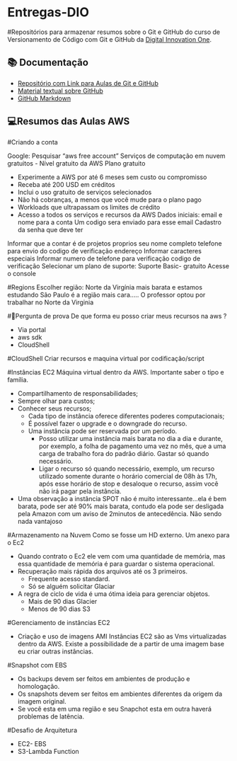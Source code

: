 # Entregas-DIO


#Repositórios para armazenar resumos sobre o Git e GitHub do curso de Versionamento de Código com Git e GitHub da [Digital Innovation One](https://www.dio.me/).

## 📚 Documentação
- [Repositório com Link para Aulas de Git e GitHub](https://github.com/digitalinnovationone/github-quickstart)
- [Material textual sobre GitHub](https://aline-antunes.gitbook.io/formacao-fundamentos-github)
- [ GitHub Markdown](https://docs.github.com/pt/get-started/writing-on-github/getting-started-with-writing-and-formatting-on-github/basic-writing-and-formatting-syntax) 


## 💻Resumos das Aulas AWS

#Criando a conta 

Google: Pesquisar “aws free account”
Serviços de computação em nuvem gratuitos - Nível gratuito da AWS
Plano gratuito 
- Experimente a AWS por até 6 meses sem custo ou compromisso
- Receba até 200 USD em créditos
- Inclui o uso gratuito de serviços selecionados
- Não há cobranças, a menos que você mude para o plano pago
- Workloads que ultrapassam os limites de crédito
- Acesso a todos os serviços e recursos da AWS
Dados iniciais: email e nome para a conta 
Um codigo sera enviado para esse email 
Cadastro da senha que deve ter 


Informar que a contar é de projetos proprios
seu nome completo 
telefone para envio do codigo de verificação 
endereço 
Informar caracteres especiais 
Informar numero de telefone para verificação 
codigo de verificação 
Selecionar um plano de suporte: Suporte Basic- gratuito 
Acesse o console

#Regions
Escolher região: Norte da Virgínia mais barata e estamos estudando 
São Paulo é a região mais cara….. O professor optou por trabalhar no Norte da Virginia 


#🧾Pergunta de prova 
De que forma eu posso criar meus recursos na aws ?
- Via portal
- aws sdk
- CloudShell

#CloudShell
Criar recursos e maquina virtual por codificação/script 

#Instâncias EC2
Máquina virtual dentro da AWS. Importante saber o tipo e família. 
- Compartilhamento de responsabilidades;
- Sempre olhar para custos;
- Conhecer seus recursos;
   - Cada tipo de instância oferece diferentes poderes computacionais;
   - É possível fazer o upgrade e o downgrade do recurso. 
   - Uma instância pode ser reservada por um período.
     - Posso utilizar uma instância mais barata no dia a dia e durante, por exemplo, a folha de pagamento uma vez no mês, que a uma carga de trabalho fora do padrão diário. Gastar só quando necessário. 
      - Ligar o recurso só quando necessário, exemplo, um recurso utilizado somente durante o horário comercial de 08h às 17h, após esse horário de stop e  desaloque o recurso, assim você não irá pagar pela instância. 
- Uma observação a instância SPOT não é muito interessante…ela é bem barata, pode ser até 90% mais barata, contudo ela pode ser desligada pela Amazon com um aviso de 2minutos de antecedência. Não sendo nada vantajoso 

#Armazenamento na Nuvem
Como se fosse um HD externo. Um anexo para o Ec2
- Quando contrato o Ec2 ele vem com uma quantidade de memória, mas essa quantidade de memória é para guardar o sistema operacional. 
- Recuperação mais rápida dos arquivos até os 3 primeiros.
    - Frequente acesso standard.
    - Só se alguém solicitar Glaciar 
- A regra de ciclo de vida é uma ótima ideia para gerenciar objetos. 
    - Mais de 90 dias Glacier 
    - Menos de 90 dias S3

#Gerenciamento de instâncias EC2
- Criação e uso de imagens AMI
Instâncias EC2 são as Vms virtualizadas dentro da AWS. Existe a possibilidade de a partir de uma imagem base eu criar outras instâncias. 


#Snapshot com EBS
- Os backups devem ser feitos em ambientes de produção e homologação. 
- Os snapshots devem ser feitos em ambientes diferentes da origem da imagem original.
- Se você esta em uma região e seu Snapchot esta em outra haverá problemas de latência. 


#Desafio de Arquitetura
- EC2- EBS
- S3-Lambda Function


